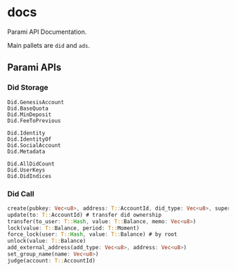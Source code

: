 # docs
Parami API Documentation.

Main pallets are `did` and `ads`.

## Parami APIs

### Did Storage

```
Did.GenesisAccount
Did.BaseQuota
Did.MinDeposit
Did.FeeToPrevious

Did.Identity
Did.IdentityOf
Did.SocialAccount
Did.Metadata

Did.AllDidCount
Did.UserKeys
Did.DidIndices
```

### Did Call

```rust
create(pubkey: Vec<u8>, address: T::AccountId, did_type: Vec<u8>, superior: T::Hash, social_account: Option<Vec<u8>>, social_superior: Option<Vec<u8>>)
update(to: T::AccountId) # transfer did ownership
transfer(to_user: T::Hash, value: T::Balance, memo: Vec<u8>)
lock(value: T::Balance, period: T::Moment)
force_lock(user: T::Hash, value: T::Balance) # by root
unlock(value: T::Balance)
add_external_address(add_type: Vec<u8>, address: Vec<u8>)
set_group_name(name: Vec<u8>)
judge(account: T::AccountId)
```